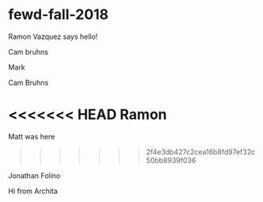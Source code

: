 # fewd-fall-2018

Ramon Vazquez says hello!

Cam bruhns

Mark

Cam Bruhns

<<<<<<< HEAD
Ramon
=======
Matt was here
>>>>>>> 2f4e3db427c2cea16b8fd97ef32c50bb8939f036

Jonathan Folino


Hi from Archita
